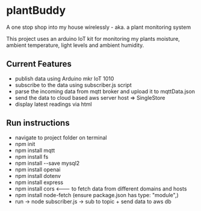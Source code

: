 # plantBuddy
A one stop shop into my house wirelessly - aka. a plant monitoring system

This project uses an arduino IoT kit for monitoring my plants moisture, ambient temperature, light levels and ambient humidity. 

## Current Features
- publish data using Arduino mkr IoT 1010
- subscribe to the data using subscriber.js script
- parse the incoming data from mqtt broker and upload it to     mqttData.json
- send the data to cloud based aws server host => SingleStore
- display latest readings via html

## Run instructions 
- navigate to project folder on terminal
- npm init
- npm install mqtt
- npm install fs
- npm install --save mysql2
- npm install openai
- npm install dotenv
- npm install express
- npm install cors <--- to fetch data from different domains and hosts
- npm install node-fetch (ensure package.json has type: "module",)
- run -> node subscriber.js -> sub to topic + send data to aws db 